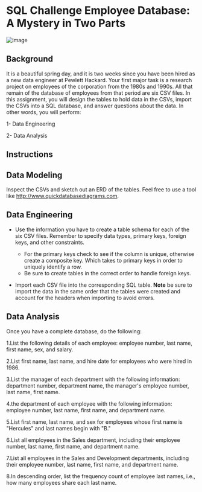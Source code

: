 
# SQL Challenge Employee Database: A Mystery in Two Parts 
![image](https://user-images.githubusercontent.com/83431185/145315908-391f9ba9-ee5b-4616-a766-49c469329ed0.png)


## Background

It is a beautiful spring day, and it is two weeks since you have been hired as a new data engineer at Pewlett Hackard. Your first major task is a research project on employees of the corporation from the 1980s and 1990s. All that remain of the database of employees from that period are six CSV files.
In this assignment, you will design the tables to hold data in the CSVs, import the CSVs into a SQL database, and answer questions about the data. In other words, you will perform:

1- Data Engineering

2- Data Analysis

## Instructions

## Data Modeling

Inspect the CSVs and sketch out an ERD of the tables. Feel free to use a tool like http://www.quickdatabasediagrams.com.

## Data Engineering

- Use the information you have to create a table schema for each of the six CSV files. Remember to specify data types, primary keys, foreign keys, and other constraints.

   - For the primary keys check to see if the column is unique, otherwise create a composite key. Which takes to primary keys in order to uniquely identify a row.
   - Be sure to create tables in the correct order to handle foreign keys.

- Import each CSV file into the corresponding SQL table. **Note** be sure to import the data in the same order that the tables were created and account for the headers when importing to avoid errors.

## Data Analysis

Once you have a complete database, do the following:

1.List the following details of each employee: employee number, last name, first name, sex, and salary.

2.List first name, last name, and hire date for employees who were hired in 1986.

3.List the manager of each department with the following information: department number, department name, the manager's employee number, last name, first name.

4.the department of each employee with the following information: employee number, last name, first name, and department name.

5.List first name, last name, and sex for employees whose first name is "Hercules" and last names begin with "B."

6.List all employees in the Sales department, including their employee number, last name, first name, and department name.

7.List all employees in the Sales and Development departments, including their employee number, last name, first name, and department name.

8.In descending order, list the frequency count of employee last names, i.e., how many employees share each last name.
